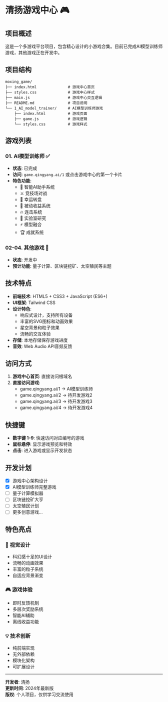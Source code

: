 # 清扬游戏中心 🎮

## 项目概述

这是一个多游戏平台项目，包含精心设计的小游戏合集。目前已完成AI模型训练师游戏，其他游戏正在开发中。

## 项目结构

```
moxing_game/
├── index.html              # 游戏中心首页
├── styles.css              # 游戏中心样式
├── main.js                 # 游戏中心交互逻辑
├── README.md               # 项目说明
└── 1_AI_model_trainer/     # AI模型训练师游戏
    ├── index.html          # 游戏页面
    ├── game.js             # 游戏逻辑
    └── styles.css          # 游戏样式
```

## 游戏列表

### 01. AI模型训练师 ✅
- **状态**: 已完成
- **访问**: `game.qingyang.ai/1` 或点击游戏中心的第一个卡片
- **特色功能**:
  - 🤖 智能AI助手系统
  - ⚔️ 竞技场对战
  - 🎰 幸运转盘
  - 💸 被动收益系统
  - 🔥 连击系统
  - 🧪 实验室研究
  - ⚡ 模型融合
  - 🏆 成就系统

### 02-04. 其他游戏 🚧
- **状态**: 开发中
- **预计功能**: 量子计算、区块链挖矿、太空殖民等主题

## 技术特点

- **前端技术**: HTML5 + CSS3 + JavaScript (ES6+)
- **UI框架**: Tailwind CSS
- **设计特色**: 
  - 响应式设计，支持所有设备
  - 丰富的SVG图标和动画效果
  - 星空背景和粒子效果
  - 流畅的交互体验
- **存储**: 本地存储保存游戏进度
- **音效**: Web Audio API音频反馈

## 访问方式

1. **游戏中心首页**: 直接访问根域名
2. **直接访问游戏**: 
   - game.qingyang.ai/1 → AI模型训练师
   - game.qingyang.ai/2 → 待开发游戏2
   - game.qingyang.ai/3 → 待开发游戏3
   - game.qingyang.ai/4 → 待开发游戏4

## 快捷键

- **数字键 1-9**: 快速访问对应编号的游戏
- **鼠标悬停**: 显示游戏预览和特效
- **点击**: 进入游戏或显示开发状态

## 开发计划

- [x] 游戏中心架构设计
- [x] AI模型训练师完整游戏
- [ ] 量子计算模拟器
- [ ] 区块链挖矿大亨  
- [ ] 太空殖民计划
- [ ] 更多创意游戏...

## 特色亮点

### 🎨 视觉设计
- 科幻感十足的UI设计
- 流畅的动画效果
- 丰富的粒子系统
- 自适应背景渐变

### 🎮 游戏体验
- 即时反馈机制
- 多层次奖励系统
- 智能AI辅助
- 离线收益功能

### 💡 技术创新
- 纯前端实现
- 无外部依赖
- 模块化架构
- 可扩展设计

---

**开发者**: 清扬  
**更新时间**: 2024年最新版  
**版权**: 个人项目，仅供学习交流使用 